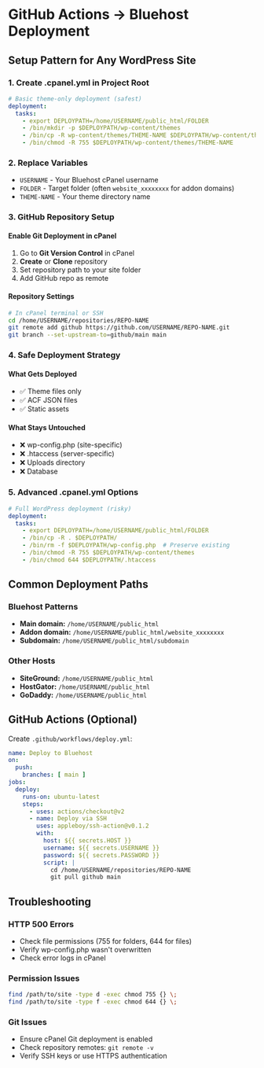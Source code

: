 # GitHub Actions → Bluehost Deployment

## Setup Pattern for Any WordPress Site

### 1. Create .cpanel.yml in Project Root

```yaml
# Basic theme-only deployment (safest)
deployment:
  tasks:
    - export DEPLOYPATH=/home/USERNAME/public_html/FOLDER
    - /bin/mkdir -p $DEPLOYPATH/wp-content/themes
    - /bin/cp -R wp-content/themes/THEME-NAME $DEPLOYPATH/wp-content/themes/
    - /bin/chmod -R 755 $DEPLOYPATH/wp-content/themes/THEME-NAME
```

### 2. Replace Variables

- `USERNAME` - Your Bluehost cPanel username
- `FOLDER` - Target folder (often `website_xxxxxxxx` for addon domains)
- `THEME-NAME` - Your theme directory name

### 3. GitHub Repository Setup

#### Enable Git Deployment in cPanel

1. Go to **Git Version Control** in cPanel
2. **Create** or **Clone** repository
3. Set repository path to your site folder
4. Add GitHub repo as remote

#### Repository Settings

```bash
# In cPanel terminal or SSH
cd /home/USERNAME/repositories/REPO-NAME
git remote add github https://github.com/USERNAME/REPO-NAME.git
git branch --set-upstream-to=github/main main
```

### 4. Safe Deployment Strategy

#### What Gets Deployed
- ✅ Theme files only
- ✅ ACF JSON files
- ✅ Static assets

#### What Stays Untouched
- ❌ wp-config.php (site-specific)
- ❌ .htaccess (server-specific)
- ❌ Uploads directory
- ❌ Database

### 5. Advanced .cpanel.yml Options

```yaml
# Full WordPress deployment (risky)
deployment:
  tasks:
    - export DEPLOYPATH=/home/USERNAME/public_html/FOLDER
    - /bin/cp -R . $DEPLOYPATH/
    - /bin/rm -f $DEPLOYPATH/wp-config.php  # Preserve existing
    - /bin/chmod -R 755 $DEPLOYPATH/wp-content/themes
    - /bin/chmod 644 $DEPLOYPATH/.htaccess
```

## Common Deployment Paths

### Bluehost Patterns
- **Main domain:** `/home/USERNAME/public_html`
- **Addon domain:** `/home/USERNAME/public_html/website_xxxxxxxx`
- **Subdomain:** `/home/USERNAME/public_html/subdomain`

### Other Hosts
- **SiteGround:** `/home/USERNAME/public_html`
- **HostGator:** `/home/USERNAME/public_html`
- **GoDaddy:** `/home/USERNAME/public_html`

## GitHub Actions (Optional)

Create `.github/workflows/deploy.yml`:

```yaml
name: Deploy to Bluehost
on:
  push:
    branches: [ main ]
jobs:
  deploy:
    runs-on: ubuntu-latest
    steps:
      - uses: actions/checkout@v2
      - name: Deploy via SSH
        uses: appleboy/ssh-action@v0.1.2
        with:
          host: ${{ secrets.HOST }}
          username: ${{ secrets.USERNAME }}
          password: ${{ secrets.PASSWORD }}
          script: |
            cd /home/USERNAME/repositories/REPO-NAME
            git pull github main
```

## Troubleshooting

### HTTP 500 Errors
- Check file permissions (755 for folders, 644 for files)
- Verify wp-config.php wasn't overwritten
- Check error logs in cPanel

### Permission Issues
```bash
find /path/to/site -type d -exec chmod 755 {} \;
find /path/to/site -type f -exec chmod 644 {} \;
```

### Git Issues
- Ensure cPanel Git deployment is enabled
- Check repository remotes: `git remote -v`
- Verify SSH keys or use HTTPS authentication